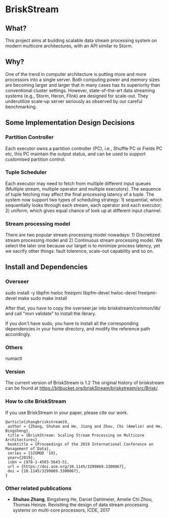# BriskStream
## What?
This project aims at building scalable data stream processing system on modern multicore architectures, with an API similar to Storm.

## Why?
One of the trend in computer architecture is putting more and more processors into a single server.
Both computing power and memory sizes are becoming larger and larger that in many cases has its superiority
than conventional cluster settings.
However, state-of-the-art data streaming systems (e.g., Storm, Heron, Flink) are designed for scale-out.
They underutilize scale-up server seriously as observed by our careful benchmarking.

## Some Implementation Design Decisions
### Partition Controller
Each executor owns a partition controller (PC), i.e., Shuffle PC or Fields PC etc, this PC maintain the output status, and can be used to support customised partition control.
### Tuple Scheduler
Each executor may need to fetch from multiple different input queues (Multiple stream, multiple operator and multiple executors). The sequence of tuple fetching may affect the final processing latency of a tuple. The system now support two types of scheduling strategy: 1) sequential, which sequentially looks through each stream, each operator and each executor; 2) uniform, which gives equal chance of look up at different input channel.
### Stream processing model
There are two popular stream processing model nowadays: 1) Discretized stream processing model and 2) Continuous stream processing model.
We select the later one because our target is to minimize process latency, yet we sacrify other things: fault tolerence, scale-out capability and so on.

## Install and Dependencies
### Overseer
sudo install -y libpfm hwloc freeipmi libpfm-devel hwloc-devel freeipmi-devel
make
sudo make install

After that, you have to copy the overseer.jar into briskstream/common/lib/ and call "mvn validate" to install the library.

If you don't have sudo, you have to install all the corresponding dependencies in your home directory, and modify the reference path accordingly.
### Others
numactl

### Version
The current version of BriskStream is 1.2
The original history of briskstream can be found at https://bitbucket.org/briskStream/briskstream/src/Brisk/.

### How to cite BriskStream

If you use BriskStream in your paper, please cite our work.

```
@article{zhangbriskstream19,
 author = {Zhang, Shuhao and He, Jiong and Zhou, Chi (Amelie) and He, Bingsheng},
 title = {BriskStream: Scaling Stream Processing on Multicore Architectures},
 booktitle = {Proceedings of the 2019 International Conference on Management of Data},
 series = {SIGMOD '19},
 year={2019},
 isbn = {978-1-4503-5643-5},
 url = {https://doi.acm.org/10.1145/3299869.3300067},
 doi = {10.1145/3299869.3300067},
}
```


### Other related publications

* **Shuhao Zhang**, Bingsheng He, Daniel Dahlmeier, Amelie Chi Zhou, Thomas Heinze. Revisiting the design of data stream processing systems on multi-core processors, ICDE, 2017

